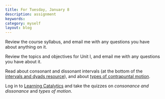 ```yaml
---
title: For Tuesday, January 8
description: assignment
keywords: 
category: myself
layout: blog
---
```


Review the course syllabus, and email me with any questions you have about anything on it.

Review the topics and objectives for Unit I, and email me with any questions you have about it.

Read about consonant and dissonant intervals (at the bottom of the [intervals and dyads resource][intervals]), and about [types of contrapuntal motion][motion].

Log in to [Learning Catalytics][LC] and take the quizzes on *consonance and dissonance* and *types of motion*.



[intervals]: http://kshaffer.github.com/musicianshipResources/Intervals.html
[motion]: http://kshaffer.github.com/musicianshipResources/motionTypes.html
[LC]: http://learningcatalytics.com